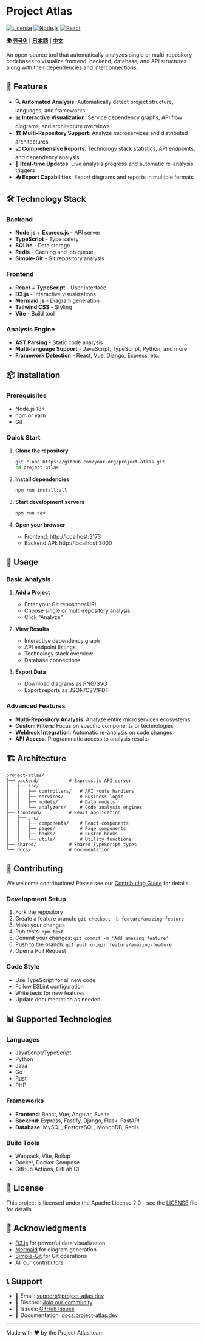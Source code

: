# Project Atlas

[![License](https://img.shields.io/badge/License-Apache%202.0-blue.svg)](https://opensource.org/licenses/Apache-2.0)
[![Node.js](https://img.shields.io/badge/Node.js-18+-green.svg)](https://nodejs.org/)
[![React](https://img.shields.io/badge/React-18+-blue.svg)](https://reactjs.org/)

**🌍 [한국어](README.ko.md) | [日本語](README.ja.md) | [中文](README.zh.md)**

An open-source tool that automatically analyzes single or multi-repository codebases to visualize frontend, backend, database, and API structures along with their dependencies and interconnections.

## 🚀 Features

- **🔍 Automated Analysis**: Automatically detect project structure, languages, and frameworks
- **📊 Interactive Visualization**: Service dependency graphs, API flow diagrams, and architecture overviews
- **🏗️ Multi-Repository Support**: Analyze microservices and distributed architectures
- **📈 Comprehensive Reports**: Technology stack statistics, API endpoints, and dependency analysis
- **🔄 Real-time Updates**: Live analysis progress and automatic re-analysis triggers
- **📤 Export Capabilities**: Export diagrams and reports in multiple formats

## 🛠️ Technology Stack

### Backend
- **Node.js** + **Express.js** - API server
- **TypeScript** - Type safety
- **SQLite** - Data storage
- **Redis** - Caching and job queue
- **Simple-Git** - Git repository analysis

### Frontend
- **React** + **TypeScript** - User interface
- **D3.js** - Interactive visualizations
- **Mermaid.js** - Diagram generation
- **Tailwind CSS** - Styling
- **Vite** - Build tool

### Analysis Engine
- **AST Parsing** - Static code analysis
- **Multi-language Support** - JavaScript, TypeScript, Python, and more
- **Framework Detection** - React, Vue, Django, Express, etc.

## 📦 Installation

### Prerequisites
- Node.js 18+
- npm or yarn
- Git

### Quick Start

1. **Clone the repository**
   ```bash
   git clone https://github.com/your-org/project-atlas.git
   cd project-atlas
   ```

2. **Install dependencies**
   ```bash
   npm run install:all
   ```

3. **Start development servers**
   ```bash
   npm run dev
   ```

4. **Open your browser**
   - Frontend: http://localhost:5173
   - Backend API: http://localhost:3000

## 🎯 Usage

### Basic Analysis

1. **Add a Project**
   - Enter your Git repository URL
   - Choose single or multi-repository analysis
   - Click "Analyze"

2. **View Results**
   - Interactive dependency graph
   - API endpoint listings
   - Technology stack overview
   - Database connections

3. **Export Data**
   - Download diagrams as PNG/SVG
   - Export reports as JSON/CSV/PDF

### Advanced Features

- **Multi-Repository Analysis**: Analyze entire microservices ecosystems
- **Custom Filters**: Focus on specific components or technologies
- **Webhook Integration**: Automatic re-analysis on code changes
- **API Access**: Programmatic access to analysis results

## 🏗️ Architecture

```
project-atlas/
├── backend/           # Express.js API server
│   ├── src/
│   │   ├── controllers/   # API route handlers
│   │   ├── services/      # Business logic
│   │   ├── models/        # Data models
│   │   └── analyzers/     # Code analysis engines
├── frontend/          # React application
│   ├── src/
│   │   ├── components/    # React components
│   │   ├── pages/         # Page components
│   │   ├── hooks/         # Custom hooks
│   │   └── utils/         # Utility functions
├── shared/            # Shared TypeScript types
└── docs/              # Documentation
```

## 🤝 Contributing

We welcome contributions! Please see our [Contributing Guide](CONTRIBUTING.md) for details.

### Development Setup

1. Fork the repository
2. Create a feature branch: `git checkout -b feature/amazing-feature`
3. Make your changes
4. Run tests: `npm test`
5. Commit your changes: `git commit -m 'Add amazing feature'`
6. Push to the branch: `git push origin feature/amazing-feature`
7. Open a Pull Request

### Code Style

- Use TypeScript for all new code
- Follow ESLint configuration
- Write tests for new features
- Update documentation as needed

## 📊 Supported Technologies

### Languages
- JavaScript/TypeScript
- Python
- Java
- Go
- Rust
- PHP

### Frameworks
- **Frontend**: React, Vue, Angular, Svelte
- **Backend**: Express, Fastify, Django, Flask, FastAPI
- **Database**: MySQL, PostgreSQL, MongoDB, Redis

### Build Tools
- Webpack, Vite, Rollup
- Docker, Docker Compose
- GitHub Actions, GitLab CI

## 📄 License

This project is licensed under the Apache License 2.0 - see the [LICENSE](LICENSE) file for details.

## 🙏 Acknowledgments

- [D3.js](https://d3js.org/) for powerful data visualization
- [Mermaid](https://mermaid.js.org/) for diagram generation
- [Simple-Git](https://github.com/steveukx/git-js) for Git operations
- All our [contributors](https://github.com/your-org/project-atlas/contributors)

## 📞 Support

- 📧 Email: support@project-atlas.dev
- 💬 Discord: [Join our community](https://discord.gg/project-atlas)
- 🐛 Issues: [GitHub Issues](https://github.com/your-org/project-atlas/issues)
- 📖 Documentation: [docs.project-atlas.dev](https://docs.project-atlas.dev)

---

Made with ❤️ by the Project Atlas team
